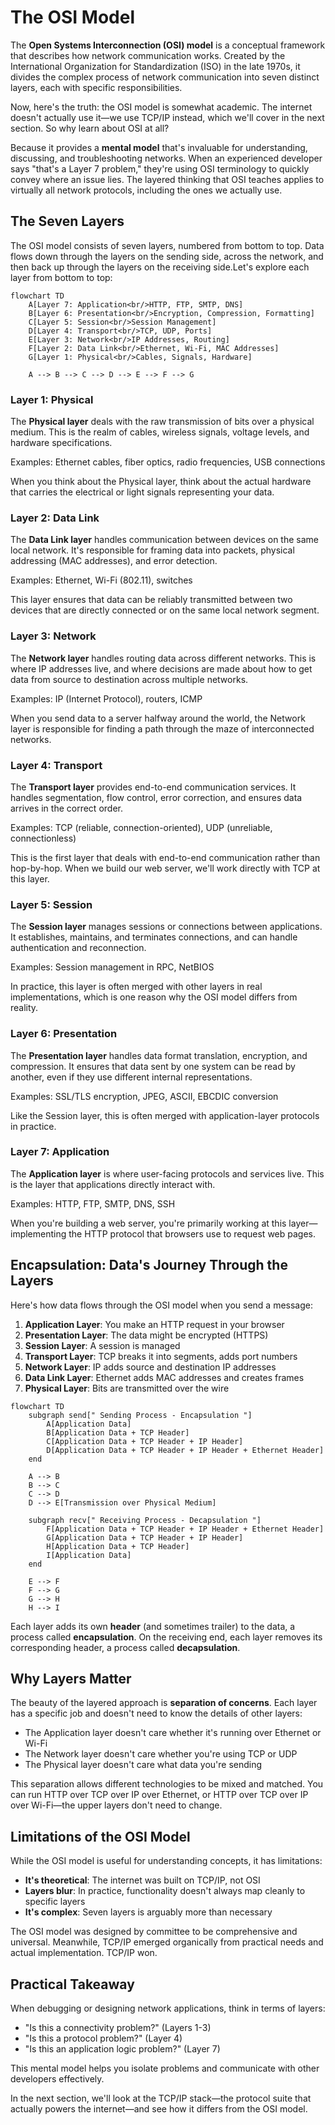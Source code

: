 # The OSI Model

The **Open Systems Interconnection (OSI) model** is a conceptual framework that describes how network communication works. Created by the International Organization for Standardization (ISO) in the late 1970s, it divides the complex process of network communication into seven distinct layers, each with specific responsibilities.

Now, here's the truth: the OSI model is somewhat academic. The internet doesn't actually use it—we use TCP/IP instead, which we'll cover in the next section. So why learn about OSI at all?

Because it provides a **mental model** that's invaluable for understanding, discussing, and troubleshooting networks. When an experienced developer says "that's a Layer 7 problem," they're using OSI terminology to quickly convey where an issue lies. The layered thinking that OSI teaches applies to virtually all network protocols, including the ones we actually use.

## The Seven Layers

The OSI model consists of seven layers, numbered from bottom to top. Data flows down through the layers on the sending side, across the network, and then back up through the layers on the receiving side.Let's explore each layer from bottom to top:

```mermaid
flowchart TD
    A[Layer 7: Application<br/>HTTP, FTP, SMTP, DNS]
    B[Layer 6: Presentation<br/>Encryption, Compression, Formatting]
    C[Layer 5: Session<br/>Session Management]
    D[Layer 4: Transport<br/>TCP, UDP, Ports]
    E[Layer 3: Network<br/>IP Addresses, Routing]
    F[Layer 2: Data Link<br/>Ethernet, Wi-Fi, MAC Addresses]
    G[Layer 1: Physical<br/>Cables, Signals, Hardware]
    
    A --> B --> C --> D --> E --> F --> G
```

### Layer 1: Physical

The **Physical layer** deals with the raw transmission of bits over a physical medium. This is the realm of cables, wireless signals, voltage levels, and hardware specifications.

Examples: Ethernet cables, fiber optics, radio frequencies, USB connections

When you think about the Physical layer, think about the actual hardware that carries the electrical or light signals representing your data.

### Layer 2: Data Link

The **Data Link layer** handles communication between devices on the same local network. It's responsible for framing data into packets, physical addressing (MAC addresses), and error detection.

Examples: Ethernet, Wi-Fi (802.11), switches

This layer ensures that data can be reliably transmitted between two devices that are directly connected or on the same local network segment.

### Layer 3: Network

The **Network layer** handles routing data across different networks. This is where IP addresses live, and where decisions are made about how to get data from source to destination across multiple networks.

Examples: IP (Internet Protocol), routers, ICMP

When you send data to a server halfway around the world, the Network layer is responsible for finding a path through the maze of interconnected networks.

### Layer 4: Transport

The **Transport layer** provides end-to-end communication services. It handles segmentation, flow control, error correction, and ensures data arrives in the correct order.

Examples: TCP (reliable, connection-oriented), UDP (unreliable, connectionless)

This is the first layer that deals with end-to-end communication rather than hop-by-hop. When we build our web server, we'll work directly with TCP at this layer.

### Layer 5: Session

The **Session layer** manages sessions or connections between applications. It establishes, maintains, and terminates connections, and can handle authentication and reconnection.

Examples: Session management in RPC, NetBIOS

In practice, this layer is often merged with other layers in real implementations, which is one reason why the OSI model differs from reality.

### Layer 6: Presentation

The **Presentation layer** handles data format translation, encryption, and compression. It ensures that data sent by one system can be read by another, even if they use different internal representations.

Examples: SSL/TLS encryption, JPEG, ASCII, EBCDIC conversion

Like the Session layer, this is often merged with application-layer protocols in practice.

### Layer 7: Application

The **Application layer** is where user-facing protocols and services live. This is the layer that applications directly interact with.

Examples: HTTP, FTP, SMTP, DNS, SSH

When you're building a web server, you're primarily working at this layer—implementing the HTTP protocol that browsers use to request web pages.

## Encapsulation: Data's Journey Through the Layers

Here's how data flows through the OSI model when you send a message:

1. **Application Layer**: You make an HTTP request in your browser
2. **Presentation Layer**: The data might be encrypted (HTTPS)
3. **Session Layer**: A session is managed
4. **Transport Layer**: TCP breaks it into segments, adds port numbers
5. **Network Layer**: IP adds source and destination IP addresses
6. **Data Link Layer**: Ethernet adds MAC addresses and creates frames
7. **Physical Layer**: Bits are transmitted over the wire

```mermaid
flowchart TD
    subgraph send[" Sending Process - Encapsulation "]
        A[Application Data]
        B[Application Data + TCP Header]
        C[Application Data + TCP Header + IP Header]
        D[Application Data + TCP Header + IP Header + Ethernet Header]
    end
    
    A --> B
    B --> C
    C --> D
    D --> E[Transmission over Physical Medium]
    
    subgraph recv[" Receiving Process - Decapsulation "]
        F[Application Data + TCP Header + IP Header + Ethernet Header]
        G[Application Data + TCP Header + IP Header]
        H[Application Data + TCP Header]
        I[Application Data]
    end
    
    E --> F
    F --> G
    G --> H
    H --> I
```

Each layer adds its own **header** (and sometimes trailer) to the data, a process called **encapsulation**. On the receiving end, each layer removes its corresponding header, a process called **decapsulation**.

## Why Layers Matter

The beauty of the layered approach is **separation of concerns**. Each layer has a specific job and doesn't need to know the details of other layers:

- The Application layer doesn't care whether it's running over Ethernet or Wi-Fi
- The Network layer doesn't care whether you're using TCP or UDP
- The Physical layer doesn't care what data you're sending

This separation allows different technologies to be mixed and matched. You can run HTTP over TCP over IP over Ethernet, or HTTP over TCP over IP over Wi-Fi—the upper layers don't need to change.

## Limitations of the OSI Model

While the OSI model is useful for understanding concepts, it has limitations:

- **It's theoretical**: The internet was built on TCP/IP, not OSI
- **Layers blur**: In practice, functionality doesn't always map cleanly to specific layers
- **It's complex**: Seven layers is arguably more than necessary

The OSI model was designed by committee to be comprehensive and universal. Meanwhile, TCP/IP emerged organically from practical needs and actual implementation. TCP/IP won.

## Practical Takeaway

When debugging or designing network applications, think in terms of layers:
- "Is this a connectivity problem?" (Layers 1-3)
- "Is this a protocol problem?" (Layer 4)
- "Is this an application logic problem?" (Layer 7)

This mental model helps you isolate problems and communicate with other developers effectively.

In the next section, we'll look at the TCP/IP stack—the protocol suite that actually powers the internet—and see how it differs from the OSI model.
